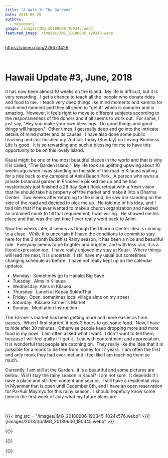 ```yaml
---
title: "A Walk In The Gardens"
date: 2018-06-25
authors: 
  - bksubhuti
image: /images/IMG_20180606_190345.webp
featured_image: /images/IMG_20180606_190345.webp
---
```


https://vimeo.com/276673429

 

# Hawaii Update #3, June, 2018

It has now been almost 10 weeks on the island.  My life is difficult, but it is very rewarding.  I get a chance to teach all the  people who donate rides and food to me.  I teach very deep things like mind moments and kamma for each mind moment and they all seem to "get it" which is complex and is amazing.  However, it feels right to move to different subjects according to the responsiveness of the donors and it all seems to work out.  For some, I just say, "Hey you make your own blessings.. Do good things and good things will happen."  Other times, I get really deep and go into the intricate details of mind matter and its causes.  I have also done some public teaching and just finished my 2nd talk today (Sunday) on Loving-Kindness. Life is good.  It is so rewarding and such a blessing for me to have this opportunity to be on this lovely island.

Kauai might be one of the most beautiful places in the world and that is why it is called, "The Garden Island."  My life took an uplifting upswing about 10 weeks ago when I was standing on the side of the road in Kilauea waiting for a ride back to my campsite at Anini Beach Park.  A person who owns a private botanical garden in Princeville picked me up and he had mysteriously just finished a 28 day Spirit Rock retreat with a fresh vision that he should take his property off the market and make it into a Dharma Center.  Two weeks after returning to the island, he saw me standing on the side of the road and decided to pick me up.  He told me of his idea, and I told him that if he ever wanted to make a church organization and needed an ordained monk to fill that requirement, I was willing.  He showed me his place and that was the last time I ever really went back to Anini.

Now ten weeks later, it seems as though the Dharma Center idea is coming to a close.  While it is uncertain if I have the conditions to commit to stay here for the 3 month Buddhist Rainy season, it has been a nice and beautiful ride.  Everyday seems to be brighter and brighter, and with less rain, it is a literal expression too.  I have really enjoyed my stay at Kauai.  Where things will lead me next, it is uncertain.  I still have my usual but sometimes changing schedule as before.  I have not really kept up on the calendar updates.

- Monday:  Sometimes go to Hanalei Big Save
- Tuesday:  Alms in Kilauea
- Wednesday: Alms in Kilauea
- Thursday:  Lunch at Kapaa SukhoThai
- Friday:  Open, sometimes local village alms on my street
- Saturday:  Kilauea Farmer's Market
- Sunday:  Meditation Instruction

The Farmer's market has been getting more and more easier as time passes.  When I first started, it took 3 hours to get some food.  Now, I have to hide after 30 minutes.  Otherwise people keep dropping more and more food in my bowl.  I am often asked what I want.  I don't want to tell them, because I will feel guilty if I get it.  I eat with contentment and appreciation.  It is wonderful that people are catching on.  They really like the idea that it is possible for a monk to be free from money for 17 years.  I am often the first and only monk they had ever met and I feel like I am teaching them so much.

Currently, I am still at the Garden.  it is a beautiful and some pictures are below.  Will I stay the rainy season in Kauai?  I am not sure.  It depends if I have a place and still feel content and secure.  I still have a residential visa in Myanmar that is open until December 8th, and I have an open reservation for Pa-Auk Maymyo for this rainy season.  I should hopefully know some time in the first week of July what my future plans are.

 

[{{< img src = "/images/IMG_20180606_190345-1024x576.webp" >}}](/images/2018/06/IMG_20180606_190345.webp" >}}


{{<image-with-caption src="/images/IMG_20180531_163228-768x1024.webp" caption="Garden Meditation Place.">}}


{{<image-with-caption src="/images/IMG_20180606_190629-1024x768.webp" caption="Garden View.">}}


{{<image-with-caption src="/images/IMG_20180605_075327-1024x768.webp" caption="Rainbow">}}
